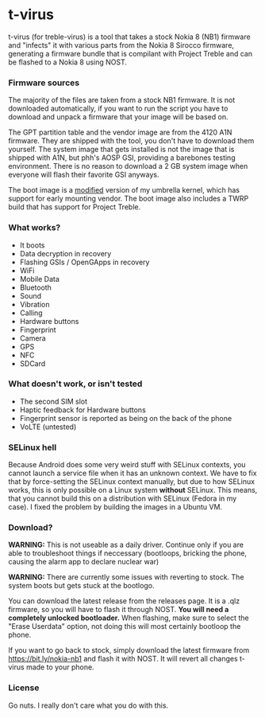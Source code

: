 # t-virus
t-virus (for treble-virus) is a tool that takes a stock Nokia 8 (NB1) firmware
and "infects" it with various parts from the Nokia 8 Sirocco firmware, generating 
a firmware bundle that is compilant with Project Treble and can be flashed to a 
Nokia 8 using NOST.

### Firmware sources
The majority of the files are taken from a stock NB1 firmware. It is not downloaded
automatically, if you want to run the script you have to download and unpack a
firmware that your image will be based on.

The GPT partition table and the vendor image are from the 4120 A1N firmware.
They are shipped with the tool, you don't have to download them yourself.
The system image that gets installed is not the image that is shipped with A1N,
but phh's AOSP GSI, providing a barebones testing environment. There
is no reason to download a 2 GB system image when everyone will flash their
favorite GSI anyways.

The boot image is a [modified](https://github.com/resident-nokia/umbrella/tree/treble)
version of my umbrella kernel, which has support for early mounting vendor. The
boot image also includes a TWRP build that has support for Project Treble.

### What works?
* It boots
* Data decryption in recovery
* Flashing GSIs / OpenGApps in recovery
* WiFi
* Mobile Data
* Bluetooth
* Sound
* Vibration
* Calling
* Hardware buttons
* Fingerprint
* Camera
* GPS
* NFC
* SDCard

### What doesn't work, or isn't tested
* The second SIM slot
* Haptic feedback for Hardware buttons
* Fingerprint sensor is reported as being on the back of the phone
* VoLTE (untested)

### SELinux hell
Because Android does some very weird stuff with SELinux contexts, you cannot
launch a service file when it has an unknown context. We have to fix that by
force-setting the SELinux context manually, but due to how SELinux works, this
is only possible on a Linux system **without** SELinux. This means, that you
cannot build this on a distribution with SELinux (Fedora in my case). I
fixed the problem by building the images in a Ubuntu VM.

### Download?
**WARNING:** This is not useable as a daily driver. Continue only if you are 
able to troubleshoot things if neccessary (bootloops, bricking the phone, 
causing the alarm app to declare nuclear war)

**WARNING:** There are currently some issues with reverting to stock. The system
boots but gets stuck at the bootlogo.

You can download the latest release from the releases page. It is a .qlz
firmware, so you will have to flash it through NOST. **You will need a completely unlocked 
bootloader.** When flashing, make sure to select the "Erase Userdata" option,
not doing this will most certainly bootloop the phone.

If you want to go back to stock, simply download the latest firmware from https://bit.ly/nokia-nb1
and flash it with NOST. It will revert all changes t-virus made to your phone.

### License
Go nuts. I really don't care what you do with this.
